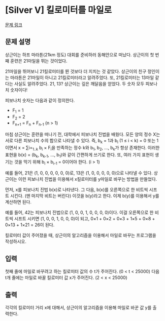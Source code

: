 # [Silver V] 킬로미터를 마일로

[문제 링크](https://www.acmicpc.net/problem/6504) 

## 문제 설명

<p>상근이는 하프 마라톤(21km 정도) 대회를 준비하러 동해안으로 떠났다. 상근이의 첫 번째 훈련은 21마일을 뛰는 것이었다.</p>

<p>21마일을 뛰어보니 21킬로미터를 뛴 것보다 더 지치는 것 같았다. 상근이의 친구 정인이는 마라톤은 21마일이 아니고 21킬로미터라고 알려주었다. 또, 21킬로미터는 13마일 같다는 사실도 알려주었다. 21, 13? 상근이는 깊은 깨달음을 얻었다. 두 숫자 모두 피보나치 숫자이다!</p>

<p>피보나치 숫자는 다음과 같이 정의한다.</p>

<ul>
	<li>F<sub>1</sub> = 1</li>
	<li>F<sub>2</sub> = 2</li>
	<li>F<sub>n+1</sub> = F<sub>n</sub> + F<sub>n-1</sub> (n > 1)</li>
</ul>

<p>마침 상근이는 훈련을 떠나기 전, 대학에서 피보나치 진법을 배웠다. 모든 양의 정수 X는 서로 다른 피보나치 수의 합으로 나타낼 수 있다. 즉, b<sub>k</sub> = 1과 b<sub>i</sub> (1 ≤ i < k) = 0 또는 1이면서 x = ∑i=<sub>1..k</sub> b<sub>i</sub> × F<sub>i</sub>을 만족하는 정수 k와 b<sub>1</sub>, b<sub>2</sub>, ..., b<sub>k</sub>가 항상 존재한다. 이러한 표현을 b(x) = (b<sub>k</sub>, b<sub>k-1</sub>, ..., b<sub>1</sub>)와 같이 간편하게 쓰기로 한다. 또, 여러 가지 표현이 생기는 것을 막기 위해 b<sub>i</sub> × b<sub>i-1</sub> = 0이어야 한다. (i > 1)</p>

<p>예를 들어, 21은 (1, 0, 0, 0, 0, 0, 0)로, 13은 (1, 0, 0, 0, 0, 0)으로 나타낼 수 있다. 상근이는 이런 피보나치 진법을 이용해서 x킬로미터를 y마일로 바꾸는 방법을 만들었다.</p>

<p>먼저, x를 피보나치 진법 b(x)로 나타낸다. 그 다음, b(x)를 오른쪽으로 한 비트씩 시프트 시킨다. (맨 마지막 비트는 버린다) 이것을 b(y)라고 한다. 이제 b(y)를 이용해서 y를 계산하면 된다.</p>

<p>예를 들어, 42는 피보나치 진법으로 (1, 0, 0, 1, 0, 0, 0, 0)이다. 이걸 오른쪽으로 한 비트씩 시프트 시키면 (1, 0, 0, 1, 0, 0, 0)이 되고, 0×1 + 0×2 + 0×3 + 1×5 + 0×8 + 0×13 + 1×21 = 26이 된다.</p>

<p>킬로미터 값이 주어졌을 때, 상근이의 알고리즘을 이용해서 마일로 바꾸는 프로그램을 작성하시오.</p>

## 입력 

 <p>첫째 줄에 마일로 바꾸려고 하는 킬로미터 값의 수 t가 주어진다. (0 < t < 25000) 다음 t개 줄에는 마일로 바꿀 킬로미터 값 x가 주어진다. (2 < x < 25000)</p>

## 출력 

 <p>각각의 킬로미터 거리 x에 대해서, 상근이의 알고리즘을 이용해 마일로 바꾼 값 y를 출력한다.</p>

